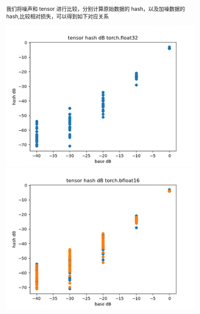 我们将噪声和 tensor 进行比较，分别计算原始数据的 hash，以及加噪数据的 hash,比较相对损失，可以得到如下对应关系

![](tensor_hash_cmp_torch.float32.png)
![](tensor_hash_cmp_torch.bfloat16.png)